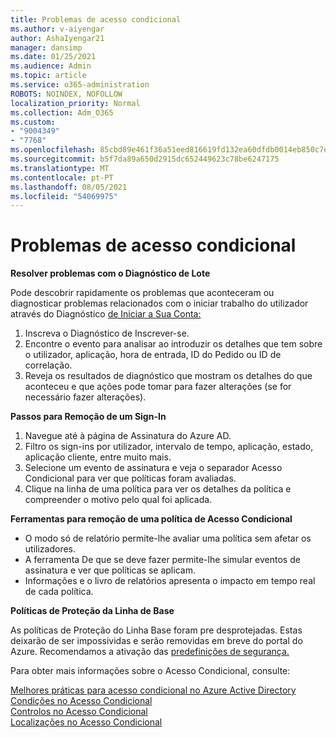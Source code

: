 ```yaml
---
title: Problemas de acesso condicional
ms.author: v-aiyengar
author: AshaIyengar21
manager: dansimp
ms.date: 01/25/2021
ms.audience: Admin
ms.topic: article
ms.service: o365-administration
ROBOTS: NOINDEX, NOFOLLOW
localization_priority: Normal
ms.collection: Adm_O365
ms.custom:
- "9004349"
- "7768"
ms.openlocfilehash: 85cbd89e461f36a51eed816619fd132ea60dfdb0014eb850c7ec3f38d41e1ca2
ms.sourcegitcommit: b5f7da89a650d2915dc652449623c78be6247175
ms.translationtype: MT
ms.contentlocale: pt-PT
ms.lasthandoff: 08/05/2021
ms.locfileid: "54069975"
---
```

# <a name="conditional-access-issues"></a>Problemas de acesso condicional

**Resolver problemas com o Diagnóstico de Lote**

Pode descobrir rapidamente os problemas que aconteceram ou diagnosticar problemas relacionados com o iniciar trabalho do utilizador através do Diagnóstico [de Iniciar a Sua Conta:](https://portal.azure.com/#blade/Microsoft_AAD_IAM/ActiveDirectoryMenuBlade/diagnose/symptomId/ms_aad_dxp_signin_caDiagnoseAndSolveSummarySymptom)

1. Inscreva o Diagnóstico de Inscrever-se.
1. Encontre o evento para analisar ao introduzir os detalhes que tem sobre o utilizador, aplicação, hora de entrada, ID do Pedido ou ID de correlação.
1. Reveja os resultados de diagnóstico que mostram os detalhes do que aconteceu e que ações pode tomar para fazer alterações (se for necessário fazer alterações).

**Passos para Remoção de um Sign-In** 

1. Navegue até à página de Assinatura do Azure AD.
1. Filtro os sign-ins por utilizador, intervalo de tempo, aplicação, estado, aplicação cliente, entre muito mais.
1. Selecione um evento de assinatura e veja o separador Acesso Condicional para ver que políticas foram avaliadas.
1. Clique na linha de uma política para ver os detalhes da política e compreender o motivo pelo qual foi aplicada.

**Ferramentas para remoção de uma política de Acesso Condicional**

- O modo só de relatório permite-lhe avaliar uma política sem afetar os utilizadores.
- A ferramenta De que se deve fazer permite-lhe simular eventos de assinatura e ver que políticas se aplicam.
- Informações e o livro de relatórios apresenta o impacto em tempo real de cada política.

**Políticas de Proteção da Linha de Base**

As políticas de Proteção do Linha Base foram pre desprotejadas. Estas deixarão de ser impossividas e serão removidas em breve do portal do Azure. Recomendamos a ativação das [predefinições de segurança.](https://docs.microsoft.com/azure/active-directory/fundamentals/concept-fundamentals-security-defaults)

Para obter mais informações sobre o Acesso Condicional, consulte:

[Melhores práticas para acesso condicional no Azure Active Directory](https://docs.microsoft.com/azure/active-directory/conditional-access/best-practices)  
 [Condições no Acesso Condicional](https://docs.microsoft.com/azure/active-directory/conditional-access/best-practices)  
 [Controlos no Acesso Condicional](https://docs.microsoft.com/azure/active-directory/conditional-access/controls)  
 [Localizações no Acesso Condicional](https://docs.microsoft.com/azure/active-directory/conditional-access/location-condition)

